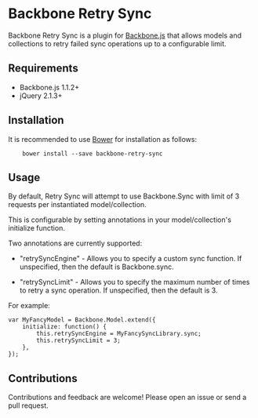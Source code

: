 # Backbone Retry Sync

Backbone Retry Sync is a plugin for [Backbone.js](http://backbonejs.org/) that allows models and collections to retry failed sync operations up to a configurable limit.

## Requirements

* Backbone.js 1.1.2+
* jQuery 2.1.3+

## Installation

It is recommended to use [Bower](http://bower.io/) for installation as follows:

```
    bower install --save backbone-retry-sync
```

## Usage

By default, Retry Sync will attempt to use Backbone.Sync with limit of 3 requests per instantiated model/collection.

This is configurable by setting annotations in your model/collection's initialize function.

Two annotations are currently supported:

* "retrySyncEngine" - Allows you to specify a custom sync function. If unspecified, then the default is Backbone.sync.

* "retrySyncLimit" - Allows you to specify the maximum number of times to retry a sync operation. If unspecified, then the default is 3.

For example:

```
var MyFancyModel = Backbone.Model.extend({
    initialize: function() {
        this.retrySyncEngine = MyFancySyncLibrary.sync;
        this.retrySyncLimit = 3;
    },
});
```

## Contributions

Contributions and feedback are welcome! Please open an issue or send a pull request.
